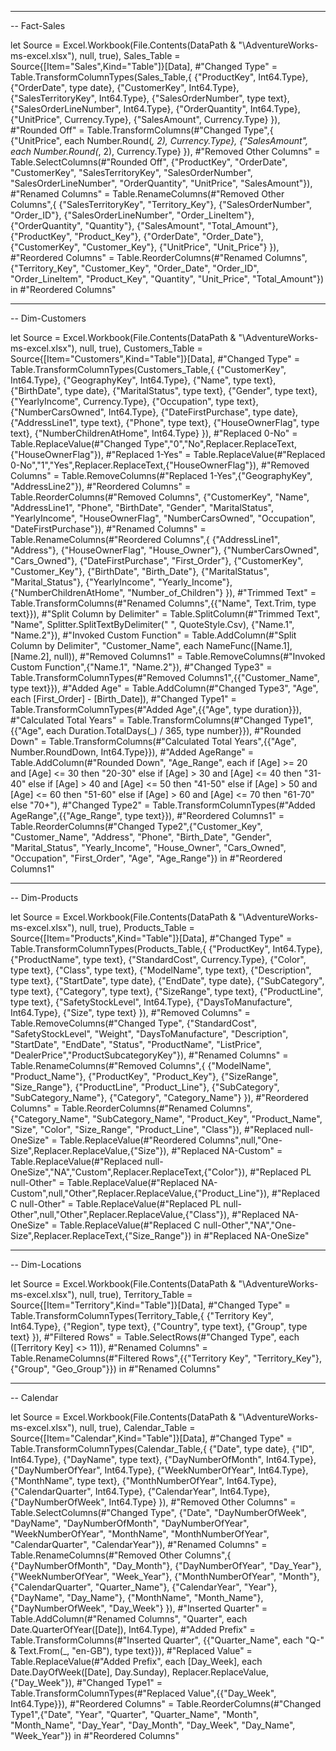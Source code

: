 -------------------------------------------------------
-- Fact-Sales

let
    Source = Excel.Workbook(File.Contents(DataPath & "\AdventureWorks-ms-excel.xlsx"), null, true),
    Sales_Table = Source{[Item="Sales",Kind="Table"]}[Data],
    #"Changed Type" = Table.TransformColumnTypes(Sales_Table,{
        {"ProductKey", Int64.Type}, {"OrderDate", type date}, {"CustomerKey", Int64.Type}, 
        {"SalesTerritoryKey", Int64.Type}, {"SalesOrderNumber", type text}, {"SalesOrderLineNumber", Int64.Type}, 
        {"OrderQuantity", Int64.Type}, {"UnitPrice", Currency.Type}, {"SalesAmount", Currency.Type}
        }),
    #"Rounded Off" = Table.TransformColumns(#"Changed Type",{
        {"UnitPrice", each Number.Round(_, 2), Currency.Type},
        {"SalesAmount", each Number.Round(_, 2), Currency.Type}
        }),
    #"Removed Other Columns" = Table.SelectColumns(#"Rounded Off",
        {"ProductKey", "OrderDate", "CustomerKey", "SalesTerritoryKey", "SalesOrderNumber", 
        "SalesOrderLineNumber", "OrderQuantity", "UnitPrice", "SalesAmount"}),
    #"Renamed Columns" = Table.RenameColumns(#"Removed Other Columns",{
        {"SalesTerritoryKey", "Territory_Key"}, {"SalesOrderNumber", "Order_ID"}, {"SalesOrderLineNumber", "Order_LineItem"}, 
        {"OrderQuantity", "Quantity"}, {"SalesAmount", "Total_Amount"}, {"ProductKey", "Product_Key"}, 
        {"OrderDate", "Order_Date"}, {"CustomerKey", "Customer_Key"}, {"UnitPrice", "Unit_Price"}
        }),
    #"Reordered Columns" = Table.ReorderColumns(#"Renamed Columns",
        {"Territory_Key", "Customer_Key", "Order_Date", "Order_ID", "Order_LineItem", 
        "Product_Key", "Quantity", "Unit_Price", "Total_Amount"})
in
    #"Reordered Columns"

-------------------------------------------------------
-- Dim-Customers

let
    Source = Excel.Workbook(File.Contents(DataPath & "\AdventureWorks-ms-excel.xlsx"), null, true),
    Customers_Table = Source{[Item="Customers",Kind="Table"]}[Data],
    #"Changed Type" = Table.TransformColumnTypes(Customers_Table,{
        {"CustomerKey", Int64.Type}, {"GeographyKey", Int64.Type}, {"Name", type text}, {"BirthDate", type date}, 
        {"MaritalStatus", type text}, {"Gender", type text}, {"YearlyIncome", Currency.Type}, {"Occupation", type text}, {"NumberCarsOwned", Int64.Type}, {"DateFirstPurchase", type date}, {"AddressLine1", type text}, {"Phone", type text}, {"HouseOwnerFlag", type text}, {"NumberChildrenAtHome", Int64.Type}
        }),
    #"Replaced 0-No" = Table.ReplaceValue(#"Changed Type","0","No",Replacer.ReplaceText,{"HouseOwnerFlag"}),
    #"Replaced 1-Yes" = Table.ReplaceValue(#"Replaced 0-No","1","Yes",Replacer.ReplaceText,{"HouseOwnerFlag"}),
    #"Removed Columns" = Table.RemoveColumns(#"Replaced 1-Yes",{"GeographyKey", "AddressLine2"}),
    #"Reordered Columns" = Table.ReorderColumns(#"Removed Columns",
        {"CustomerKey", "Name", "AddressLine1", "Phone", "BirthDate", "Gender", 
        "MaritalStatus", "YearlyIncome", "HouseOwnerFlag", "NumberCarsOwned", 
        "Occupation", "DateFirstPurchase"}),
    #"Renamed Columns" = Table.RenameColumns(#"Reordered Columns",{
        {"AddressLine1", "Address"}, {"HouseOwnerFlag", "House_Owner"}, {"NumberCarsOwned", "Cars_Owned"}, 
        {"DateFirstPurchase", "First_Order"}, {"CustomerKey", "Customer_Key"}, {"BirthDate", "Birth_Date"}, 
        {"MaritalStatus", "Marital_Status"}, {"YearlyIncome", "Yearly_Income"}, 
        {"NumberChildrenAtHome", "Number_of_Children"}
        }),
    #"Trimmed Text" = Table.TransformColumns(#"Renamed Columns",{{"Name", Text.Trim, type text}}),
    #"Split Column by Delimiter" = Table.SplitColumn(#"Trimmed Text", "Name", Splitter.SplitTextByDelimiter(" ", QuoteStyle.Csv), 
        {"Name.1", "Name.2"}),
    #"Invoked Custom Function" = Table.AddColumn(#"Split Column by Delimiter", "Customer_Name", each NameFunc([Name.1], [Name.2], null)),
    #"Removed Columns1" = Table.RemoveColumns(#"Invoked Custom Function",{"Name.1", "Name.2"}),
    #"Changed Type3" = Table.TransformColumnTypes(#"Removed Columns1",{{"Customer_Name", type text}}),
    #"Added Age" = Table.AddColumn(#"Changed Type3", "Age", each [First_Order] - [Birth_Date]),
    #"Changed Type1" = Table.TransformColumnTypes(#"Added Age",{{"Age", type duration}}),
    #"Calculated Total Years" = Table.TransformColumns(#"Changed Type1",{{"Age", each Duration.TotalDays(_) / 365, type number}}),
    #"Rounded Down" = Table.TransformColumns(#"Calculated Total Years",{{"Age", Number.RoundDown, Int64.Type}}),
    #"Added AgeRange" = Table.AddColumn(#"Rounded Down", "Age_Range", 
    each if
        [Age] >= 20 and [Age] <= 30 then "20-30"
        else if [Age] > 30 and [Age] <= 40 then "31-40"
        else if [Age] > 40 and [Age] <= 50 then "41-50"
        else if [Age] > 50 and [Age] <= 60 then "51-60"
        else if [Age] > 60 and [Age] <= 70 then "61-70"
        else "70+"),
    #"Changed Type2" = Table.TransformColumnTypes(#"Added AgeRange",{{"Age_Range", type text}}),
    #"Reordered Columns1" = Table.ReorderColumns(#"Changed Type2",{"Customer_Key", "Customer_Name", "Address", "Phone", "Birth_Date", "Gender", "Marital_Status", "Yearly_Income", "House_Owner", "Cars_Owned", "Occupation", "First_Order", "Age", "Age_Range"})
in
    #"Reordered Columns1"

-------------------------------------------------------
-- Dim-Products

let
    Source = Excel.Workbook(File.Contents(DataPath & "\AdventureWorks-ms-excel.xlsx"), null, true),
    Products_Table = Source{[Item="Products",Kind="Table"]}[Data],
    #"Changed Type" = Table.TransformColumnTypes(Products_Table,{
        {"ProductKey", Int64.Type}, {"ProductName", type text}, 
        {"StandardCost", Currency.Type}, {"Color", type text}, {"Class", type text}, {"ModelName", type text}, 
        {"Description", type text}, {"StartDate", type date}, {"EndDate", type date}, {"SubCategory", type text}, 
        {"Category", type text}, {"SizeRange", type text}, {"ProductLine", type text}, 
        {"SafetyStockLevel", Int64.Type}, {"DaysToManufacture", Int64.Type}, {"Size", type text}
        }),
    #"Removed Columns" = Table.RemoveColumns(#"Changed Type",
        {"StandardCost", "SafetyStockLevel", "Weight", "DaysToManufacture", "Description", 
        "StartDate", "EndDate", "Status", "ProductName", "ListPrice", "DealerPrice","ProductSubcategoryKey"}),
    #"Renamed Columns" = Table.RenameColumns(#"Removed Columns",{
        {"ModelName", "Product_Name"}, {"ProductKey", "Product_Key"}, {"SizeRange", "Size_Range"}, {"ProductLine", "Product_Line"}, {"SubCategory", "SubCategory_Name"}, {"Category", "Category_Name"}
        }),
    #"Reordered Columns" = Table.ReorderColumns(#"Renamed Columns",{"Category_Name", "SubCategory_Name", 
        "Product_Key", "Product_Name", "Size", "Color", "Size_Range", "Product_Line", "Class"}),
    #"Replaced null-OneSize" = Table.ReplaceValue(#"Reordered Columns",null,"One-Size",Replacer.ReplaceValue,{"Size"}),
    #"Replaced NA-Custom" = Table.ReplaceValue(#"Replaced null-OneSize","NA","Custom",Replacer.ReplaceText,{"Color"}),
    #"Replaced PL null-Other" = Table.ReplaceValue(#"Replaced NA-Custom",null,"Other",Replacer.ReplaceValue,{"Product_Line"}),
    #"Replaced C null-Other" = Table.ReplaceValue(#"Replaced PL null-Other",null,"Other",Replacer.ReplaceValue,{"Class"}),
    #"Replaced NA-OneSize" = Table.ReplaceValue(#"Replaced C null-Other","NA","One-Size",Replacer.ReplaceText,{"Size_Range"})
in
    #"Replaced NA-OneSize"

-------------------------------------------------------
-- Dim-Locations

let
    Source = Excel.Workbook(File.Contents(DataPath & "\AdventureWorks-ms-excel.xlsx"), null, true),
    Territory_Table = Source{[Item="Territory",Kind="Table"]}[Data],
    #"Changed Type" = Table.TransformColumnTypes(Territory_Table,{
        {"Territory Key", Int64.Type}, {"Region", type text}, {"Country", type text}, {"Group", type text}
        }),
    #"Filtered Rows" = Table.SelectRows(#"Changed Type", each ([Territory Key] <> 11)),
    #"Renamed Columns" = Table.RenameColumns(#"Filtered Rows",{{"Territory Key", "Territory_Key"}, {"Group", "Geo_Group"}})
in
    #"Renamed Columns"

-------------------------------------------------------
-- Calendar

let
    Source = Excel.Workbook(File.Contents(DataPath & "\AdventureWorks-ms-excel.xlsx"), null, true),
    Calendar_Table = Source{[Item="Calendar",Kind="Table"]}[Data],
    #"Changed Type" = Table.TransformColumnTypes(Calendar_Table,{
        {"Date", type date}, {"ID", Int64.Type}, {"DayName", type text}, {"DayNumberOfMonth", Int64.Type}, 
        {"DayNumberOfYear", Int64.Type}, {"WeekNumberOfYear", Int64.Type}, {"MonthName", type text}, {"MonthNumberOfYear", Int64.Type}, {"CalendarQuarter", Int64.Type}, {"CalendarYear", Int64.Type}, {"DayNumberOfWeek", Int64.Type}
        }),
    #"Removed Other Columns" = Table.SelectColumns(#"Changed Type",
        {"Date", "DayNumberOfWeek", "DayName", "DayNumberOfMonth",  "DayNumberOfYear", "WeekNumberOfYear", "MonthName", "MonthNumberOfYear", "CalendarQuarter", "CalendarYear"}),
    #"Renamed Columns" = Table.RenameColumns(#"Removed Other Columns",{
        {"DayNumberOfMonth", "Day_Month"}, {"DayNumberOfYear", "Day_Year"}, {"WeekNumberOfYear", "Week_Year"}, 
        {"MonthNumberOfYear", "Month"}, {"CalendarQuarter", "Quarter_Name"}, {"CalendarYear", "Year"}, 
        {"DayName", "Day_Name"}, {"MonthName", "Month_Name"}, {"DayNumberOfWeek", "Day_Week"}
        }),
    #"Inserted Quarter" = Table.AddColumn(#"Renamed Columns", "Quarter", each Date.QuarterOfYear([Date]), Int64.Type),
    #"Added Prefix" = Table.TransformColumns(#"Inserted Quarter", {{"Quarter_Name", each "Q-" & Text.From(_, "en-GB"), type text}}),
    #"Replaced Value" = Table.ReplaceValue(#"Added Prefix", each [Day_Week], each Date.DayOfWeek([Date], Day.Sunday),
        Replacer.ReplaceValue,
        {"Day_Week"}),
    #"Changed Type1" = Table.TransformColumnTypes(#"Replaced Value",{{"Day_Week", Int64.Type}}),
    #"Reordered Columns" = Table.ReorderColumns(#"Changed Type1",{"Date", "Year", "Quarter", "Quarter_Name", "Month", "Month_Name", "Day_Year", "Day_Month", "Day_Week", "Day_Name", "Week_Year"})
in
    #"Reordered Columns"
